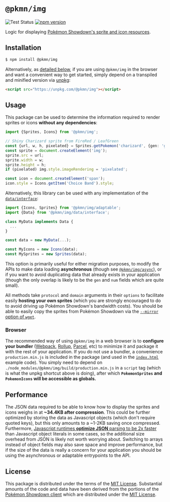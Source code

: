 # `@pkmn/img`

![Test Status](https://github.com/pkmn/ps/workflows/Tests/badge.svg)
[![npm version](https://img.shields.io/npm/v/@pkmn/img.svg)](https://www.npmjs.com/package/@pkmn/view)

Logic for displaying [Pokémon Showdown's sprite and icon resources](https://pkmn.github.io/ps/img).

## Installation

```sh
$ npm install @pkmn/img
```

Alternatively, as [detailed below](#browser), if you are using `@pkmn/img` in the browser and want a
convenient way to get started, simply depend on a transpiled and minified version via
[unpkg](https://unpkg.com/):

```html
<script src="https://unpkg.com/@pkmn/img"></script>
```

## Usage

This package can be used to determine the information required to render sprites or icons
**without any dependencies**:

```ts
import {Sprites, Icons} from '@pkmn/img';

// Shiny Charizard sprite from FireRed / LeafGreen
const {url, w, h, pixelated} = Sprites.getPokemon('charizard', {gen: 'gen3frlg', shiny: true});
const sprite = document.createElement('img');
sprite.src = url;
sprite.width = w;
sprite.height = h;
if (pixelated) img.style.imageRendering = 'pixelated';

const icon = document.createElement('span');
icon.style = Icons.getItem('Choice Band').style;
```

Alternatively, this library can be used with any implementation of the
[`data/interface`](src/data/interface.ts):

```ts
import {Icons, Sprites} from '@pkmn/img/adaptable';
import {Data} from '@pkmn/img/data/interface';

class MyData implements Data {
  ...
}

const data = new MyData(...);

const MyIcons = new Icons(data);
const MySprites = new Sprites(data);
```

This option is primarily useful for either migration purposes, to modify the APIs to make data
loading **asynchronous** (though see [`@pkmn/img/async`](src/async.ts)), or if you want to avoid
duplicating data that already exists in your application (though the only overlap is likely to be
the `gen` and `num` fields which are quite small).

All methods take `protocol` and `domain` arguments in their `options` to facilitate easily **hosting
your own sprites** (which you are strongly encouraged to do to avoid driving up Pokémon Showdown's
bandwidth costs). You should be able to easily copy the sprites from Pokémon Showdown via the
[`--mirror` option of
`wget`](https://www.gnu.org/software/wget/manual/html_node/Recursive-Retrieval-Options.html).

### Browser

The recommended way of using `@pkmn/img` in a web browser is to **configure your bundler**
([Webpack](https://webpack.js.org/), [Rollup](https://rollupjs.org/),
[Parcel](https://parceljs.org/), etc) to minimize it and package it with the rest of your
application. If you do not use a bundler, a convenience `production.min.js` is included in the
package (and used in the [`index.html`](index.html) example code). You simply need to depend on
`./node_modules/@pkmn/img/build/production.min.js` in a `script` tag (which is what the unpkg
shortcut above is doing), after which **`PokemonSprites` and `PokemonIcons` will be accessible as
globals.**

## Performance

The JSON data required to be able to know how to display the sprites and icons weighs in at
**~34.4KB after compression**. This could be further optimized by storing the data as Javascript
objects (which don't require quoted keys), but this only amounts to a ~1-2KB saving once compressed.
Furthermore, [Javascript runtimes **optimize JSON** parsing to be 2x
faster](https://github.com/GoogleChromeLabs/json-parse-benchmark) than Javascript object literals in
some cases, so the additional size overhead from JSON is likely not worth worrying about. Switching
to arrays instead of object fields may also save space and improve performance, but if the size of
the data is really a concern for your application you should be using the asynchronous or adaptable
entrypoints to the API.

## License

This package is distributed under the terms of the [MIT License](LICENSE). Substantial amounts of
the code and data have been derived from the portions of the [Pokémon Showdown
client](https://github.com/smogon/pokemon-showdown-client) which are distributed under the [MIT
License](https://github.com/smogon/pokemon-showdown-client/blob/master/src/battle.ts#L6).
